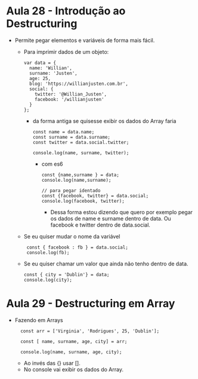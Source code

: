 # Aula 28 -  Introdução ao Destructuring

* Permite pegar elementos e variáveis de forma mais fácil.

  - Para imprimir dados de um objeto:

        var data = {
          name: 'Willian',
          surname: 'Justen',
          age: 25,
          blog: 'https://willianjusten.com.br',
          social: {
            twitter: '@Willian_Justen',
            facebook: '/willianjusten'
          }
        };

    - da forma antiga se quisesse exibir os dados do Array faria
        
          const name = data.name;
          const surname = data.surname;
          const twitter = data.social.twitter;
          
          console.log(name, surname, twitter);

      - com es6
      
            const {name,surname } = data;
            console.log(name,surname);  
            
            // para pegar identado
            const {facebook, twitter} = data.social;
            console.log(facebook, twitter);

        - Dessa forma estou dizendo que quero por exemplo pegar os dados de name e surname dentro de data. Ou facebook e twitter dentro de data.social. 

  - Se eu quiser mudar o nome da variável

         const { facebook : fb } = data.social;
         console.log(fb);

  - Se eu quiser chamar um valor que ainda não tenho dentro de data.

        const { city = 'Dublin'} = data;
        console.log(city);


# Aula 29 - Destructuring em Array

* Fazendo em Arrays

        const arr = ['Virginia', 'Rodrigues', 25, 'Dublin'];

        const [ name, surname, age, city] = arr;

        console.log(name, surname, age, city);

  - Ao invés das {} usar [].
  - No console vai exibir os dados do Array.